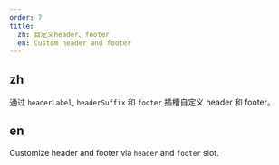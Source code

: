 ```yaml
---
order: 7
title:
  zh: 自定义header、footer
  en: Custom header and footer
---
```


## zh

通过 `headerLabel`, `headerSuffix` 和 `footer` 插槽自定义 header 和 footer。

## en

Customize header and footer via `header` and `footer` slot.
